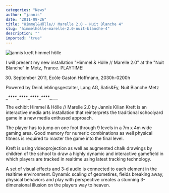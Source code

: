 ```yaml
---
categories: "News"
author: "jannis"
date: "2011-09-26"
title: "Himmel&Hölle// Marelle 2.0 - Nuit Blanche 4"
slug: "himmelhölle-marelle-2.0-nuit-blanche-4"
description: ""
imported: "true"
---
```



![jannis kreft himmel hölle](HIMMELH%C3%96LLEflyer.jpg) 

 [](http://n3b.fr/parcours.html#kreft)

I will present my new installation "Himmel & Hölle // Marelle 2.0" at the "Nuit Blanche" in Metz, France. PLAYTIME!

30. September 2011, Ecôle Gaston Hoffmann, 2030h-0200h

Powered by DeinLieblingsgestalter, Lang AG, Satis&Fy, Nuit Blanche Metz
<!--break-->
****_****_****_****_****_****_****_****_****_****_****_****_****_****___

The exhibit Himmel & Hölle // Marelle 2.0 by Jannis Kilian Kreft is an interactive media arts installation that reinterprets the traditional schoolyard game in a new media enthused approach.

The player has to jump on one foot through 9 levels in a 7m x 4m wide
gaming area. Good memory for numeric combinations as well physical fitness is required to master the game into the final level.

Kreft is using videoprojection as well as augmented chalk drawings by children of the school to draw a highly dynamic and interactive gamefield in which players are tracked in realtime using latest tracking technology. 

A set of visual effects and 3-d audio is connected to each element in the realtime environment. Dynamic scaling of geometires, fields breaking away, physical behaviors and play with perspective creates a stunning 3-dimensional illusion on the players way to heaven.